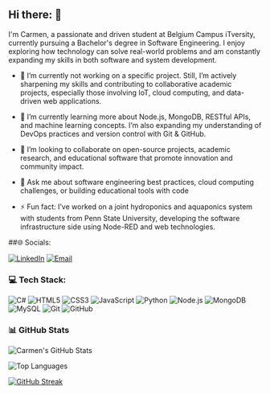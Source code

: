 ## Hi there: 👋

I'm Carmen, a passionate and driven student at Belgium Campus iTversity, currently pursuing a Bachelor's degree in Software Engineering. I enjoy exploring how technology can solve real-world problems and am constantly expanding my skills in both software and system development.

-  🔭 I’m currently not working on a specific project. Still, I’m actively sharpening my skills and contributing to collaborative academic projects, especially those involving IoT, cloud computing, and data-driven web applications.

-  🌱 I’m currently learning more about Node.js, MongoDB, RESTful APIs, and machine learning concepts. I’m also expanding my understanding of DevOps practices and version control with Git & GitHub.

- 👯 I’m looking to collaborate on open-source projects, academic research, and educational software that promote innovation and community impact.

- 💬 Ask me about software engineering best practices, cloud computing challenges, or building educational tools with code

- ⚡ Fun fact: I’ve worked on a joint hydroponics and aquaponics system with students from Penn State University, developing the software infrastructure side using Node-RED and web technologies.


##🌐 Socials:

[![LinkedIn](https://img.shields.io/badge/LinkedIn-blue?logo=linkedin&logoColor=white)](https://www.linkedin.com/in/carmen-walliser-013910334/)
[![Email](https://img.shields.io/badge/Email-red?logo=gmail&logoColor=white)](carmenwalliser2004@gmail.com)


### 💻 Tech Stack:

![C#](https://img.shields.io/badge/C%23-239120?logo=c-sharp&logoColor=white)
![HTML5](https://img.shields.io/badge/HTML5-E34F26?logo=html5&logoColor=white)
![CSS3](https://img.shields.io/badge/CSS3-1572B6?logo=css3&logoColor=white)
![JavaScript](https://img.shields.io/badge/JavaScript-F7DF1E?logo=javascript&logoColor=black)
![Python](https://img.shields.io/badge/Python-3776AB?logo=python&logoColor=white)
![Node.js](https://img.shields.io/badge/Node.js-339933?logo=node.js&logoColor=white)
![MongoDB](https://img.shields.io/badge/MongoDB-47A248?logo=mongodb&logoColor=white)
![MySQL](https://img.shields.io/badge/MySQL-4479A1?logo=mysql&logoColor=white)
![Git](https://img.shields.io/badge/Git-F05032?logo=git&logoColor=white)
![GitHub](https://img.shields.io/badge/GitHub-181717?logo=github&logoColor=white)

### 📊 GitHub Stats

![Carmen's GitHub Stats](https://github-readme-stats.vercel.app/api?username=CarmenWalliser&show_icons=true&theme=tokyonight)

![Top Languages](https://github-readme-stats.vercel.app/api/top-langs/?username=CarmenWalliser&layout=compact&theme=tokyonight)

[![GitHub Streak](https://github-readme-streak-stats.herokuapp.com/?user=CarmenWalliser&theme=tokyonight)](https://git.io/streak-stats)

